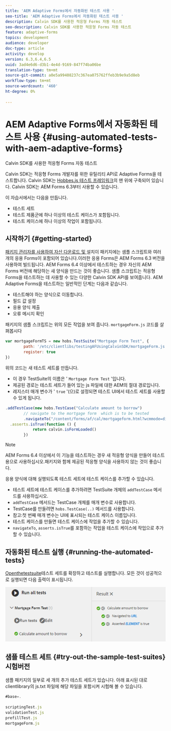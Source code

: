 ```yaml
---
title: 'AEM Adaptive Forms에서 자동화된 테스트 사용 '
seo-title: 'AEM Adaptive Forms에서 자동화된 테스트 사용 '
description: Calvin SDK를 사용한 적응형 Forms 자동 테스트
seo-description: Calvin SDK를 사용한 적응형 Forms 자동 테스트
feature: adaptive-forms
topics: development
audience: developer
doc-type: article
activity: develop
version: 6.3,6.4,6.5
uuid: 3ad4e6d6-d3b1-4e4d-9169-847f74ba06be
translation-type: tm+mt
source-git-commit: a0e5a99408237c367ea075762ffeb3b9e9a5d8eb
workflow-type: tm+mt
source-wordcount: '460'
ht-degree: 0%

---
```



# AEM Adaptive Forms에서 자동화된 테스트 사용 {#using-automated-tests-with-aem-adaptive-forms}

Calvin SDK를 사용한 적응형 Forms 자동 테스트

Calvin SDK는 적응형 Forms 개발자를 위한 유틸리티 API로 Adaptive Forms을 테스트합니다. Calvin SDK는 [Hobbes.js 테스트 프레임워크](https://docs.adobe.com/docs/en/aem/6-3/develop/ref/test-api/index.html)의 맨 위에 구축되어 있습니다. Calvin SDK는 AEM Forms 6.3부터 사용할 수 있습니다.

이 자습서에서는 다음을 만듭니다.

* 테스트 세트
* 테스트 제품군에 하나 이상의 테스트 케이스가 포함됩니다.
* 테스트 케이스에 하나 이상의 작업이 포함됩니다.

## 시작하기 {#getting-started}

[패키지 관리자를 사용하여 자산 다운로드 및 ](assets/testingadaptiveformsusingcalvinsdk1.zip)설치이 패키지에는 샘플 스크립트와 여러 개의 응용 Forms이 포함되어 있습니다.이러한 응용 Forms은 AEM Forms 6.3 버전을 사용하여 빌드됩니다. AEM Forms 6.4 이상에서 테스트하는 경우 자신의 AEM Forms 버전에 해당하는 새 양식을 만드는 것이 좋습니다. 샘플 스크립트는 적응형 Forms을 테스트하는 데 사용할 수 있는 다양한 Calvin SDK API를 보여줍니다. AEM Adaptive Forms을 테스트하는 일반적인 단계는 다음과 같습니다.

* 테스트해야 하는 양식으로 이동합니다.
* 필드 값 설정
* 응용 양식 제출
* 오류 메시지 확인

패키지의 샘플 스크립트는 위의 모든 작업을 보여 줍니다.
`mortgageForm.js` 코드를 살펴봅시다

```javascript
var mortgageFormTS = new hobs.TestSuite("Mortgage Form Test", {
        path: '/etc/clientlibs/testingAFUsingCalvinSDK/mortgageForm.js',
        register: true
})
```

위의 코드는 새 테스트 세트를 만듭니다.

* 이 경우 TestSuite의 이름은 &#39; `Mortgage Form Test` &#39;입니다.
* 제공된 경로는 테스트 세트가 들어 있는 js 파일에 대한 AEM의 절대 경로입니다.
* 레지스터 매개 변수가 &#39; `true` &#39;(으)로 설정되면 테스트 UI에서 테스트 세트를 사용할 수 있게 됩니다.

```javascript
.addTestCase(new hobs.TestCase("Calculate amount to borrow")
        // navigate to the mortgage form  which is to be tested
        .navigateTo("/content/forms/af/cal/mortgageform.html?wcmmode=disabled")
  .asserts.isTrue(function () {
            return calvin.isFormLoaded()
        })
```

>[!NOTE]
>
>AEM Forms 6.4 이상에서 이 기능을 테스트하는 경우 새 적응형 양식을 만들어 테스트용으로 사용하십시오.패키지와 함께 제공된 적응형 양식을 사용하지 않는 것이 좋습니다.

응용 양식에 대해 실행되도록 테스트 세트에 테스트 케이스를 추가할 수 있습니다.

* 테스트 세트에 테스트 케이스를 추가하려면 TestSuite 개체의 `addTestCase` 메서드를 사용하십시오.
* `addTestCase` 메서드는 TestCase 개체를 매개 변수로 사용합니다.
* TestCase를 만들려면 `hobs.TestCase(..)` 메서드를 사용합니다.
* 참고:첫 번째 매개 변수는 UI에 표시되는 테스트 케이스 이름입니다.
* 테스트 케이스를 만들면 테스트 케이스에 작업을 추가할 수 있습니다.
* `navigateTo`, `asserts.isTrue`를 포함하는 작업을 테스트 케이스에 작업으로 추가할 수 있습니다.

## 자동화된 테스트 실행 {#running-the-automated-tests}

[Openthetestsuite](http://localhost:4502/libs/granite/testing/hobbes.html)테스트 세트를 확장하고 테스트를 실행합니다. 모든 것이 성공적으로 실행되면 다음 출력이 표시됩니다.

![calvinsdk](assets/calvinimage.png)

## 샘플 테스트 세트 {#try-out-the-sample-test-suites} 시험버전

샘플 패키지의 일부로 세 개의 추가 테스트 세트가 있습니다. 아래 표시된 대로 clientlibrary의 js.txt 파일에 해당 파일을 포함시켜 시험해 볼 수 있습니다.

```javascript
#base=.

scriptingTest.js
validationTest.js
prefillTest.js
mortgageForm.js
```
